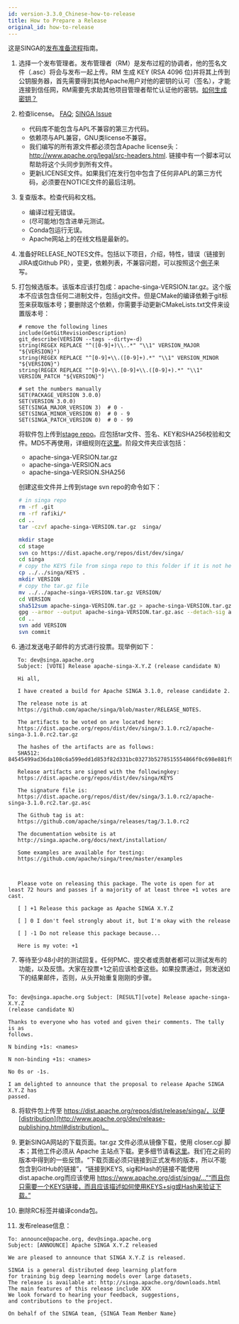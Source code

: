 ```yaml
---
id: version-3.3.0_Chinese-how-to-release
title: How to Prepare a Release
original_id: how-to-release
---
```


<!--- Licensed to the Apache Software Foundation (ASF) under one or more contributor license agreements.  See the NOTICE file distributed with this work for additional information regarding copyright ownership.  The ASF licenses this file to you under the Apache License, Version 2.0 (the "License"); you may not use this file except in compliance with the License.  You may obtain a copy of the License at http://www.apache.org/licenses/LICENSE-2.0 Unless required by applicable law or agreed to in writing, software distributed under the License is distributed on an "AS IS" BASIS, WITHOUT WARRANTIES OR CONDITIONS OF ANY KIND, either express or implied.  See the License for the specific language governing permissions and limitations under the License.  -->

这是SINGA的[发布准备流程](http://www.apache.org/dev/release-publishing.html)指南。

1. 选择一个发布管理者。发布管理者（RM）是发布过程的协调者，他的签名文件（.asc）将会与发布一起上传。RM 生成 KEY (RSA 4096 位)并将其上传到公钥服务器，首先需要得到其他Apache用户对他的密钥的认可（签名），才能连接到信任网，RM需要先求助其他项目管理者帮忙认证他的密钥。[如何生成密钥？](http://www.apache.org/dev/release-signing.html)

2. 检查license。 [FAQ](https://www.apache.org/legal/src-headers.html#faq-docs);
   [SINGA Issue](https://issues.apache.org/jira/projects/SINGA/issues/SINGA-447)

   - 代码库不能包含与APL不兼容的第三方代码。
   - 依赖项与APL兼容，GNU类license不兼容。
   - 我们编写的所有源文件都必须包含Apache license头：http://www.apache.org/legal/src-headers.html.
   链接中有一个脚本可以帮助将这个头同步到所有文件。
   - 更新LICENSE文件。如果我们在发行包中包含了任何非APL的第三方代码，必须要在NOTICE文件的最后注明。

3. 复查版本。检查代码和文档。

   - 编译过程无错误。
   - (尽可能地)包含进单元测试。
   - Conda包运行无误。
   - Apache网站上的在线文档是最新的。

4. 准备好RELEASE_NOTES文件。包括以下项目，介绍，特性，错误（链接到JIRA或Github PR），变更，依赖列表，不兼容问题，可以按照这个[例子]((http://commons.apache.org/proper/commons-digester/commons-digester-3.0/RELEASE-NOTES.txt))来写。

5. 打包候选版本。该版本应该打包成：apache-singa-VERSION.tar.gz。这个版本不应该包含任何二进制文件，包括git文件。但是CMake的编译依赖于git标签来获取版本号；要删除这个依赖，你需要手动更新CMakeLists.txt文件来设置版本号：

   ```
   # remove the following lines
   include(GetGitRevisionDescription)
   git_describe(VERSION --tags --dirty=-d)
   string(REGEX REPLACE "^([0-9]+)\\..*" "\\1" VERSION_MAJOR "${VERSION}")
   string(REGEX REPLACE "^[0-9]+\\.([0-9]+).*" "\\1" VERSION_MINOR "${VERSION}")
   string(REGEX REPLACE "^[0-9]+\\.[0-9]+\\.([0-9]+).*" "\\1" VERSION_PATCH "${VERSION}")

   # set the numbers manually
   SET(PACKAGE_VERSION 3.0.0)
   SET(VERSION 3.0.0)
   SET(SINGA_MAJOR_VERSION 3)  # 0 -
   SET(SINGA_MINOR_VERSION 0)  # 0 - 9
   SET(SINGA_PATCH_VERSION 0)  # 0 - 99
   ```

   将软件包上传到[stage repo](https://dist.apache.org/repos/dist/dev/singa/)。应包括tar文件、签名、KEY和SHA256校验和文件。MD5不再使用，详细规则在[这里](https://dist.apache.org/repos/dist/dev/singa/)。阶段文件夹应该包括：

   - apache-singa-VERSION.tar.gz
   - apache-singa-VERSION.acs
   - apache-singa-VERSION.SHA256

   创建这些文件并上传到stage svn repo的命令如下：

   ```sh
   # in singa repo
   rm -rf .git
   rm -rf rafiki/*
   cd ..
   tar -czvf apache-singa-VERSION.tar.gz  singa/

   mkdir stage
   cd stage
   svn co https://dist.apache.org/repos/dist/dev/singa/
   cd singa
   # copy the KEYS file from singa repo to this folder if it is not here
   cp ../../singa/KEYS .
   mkdir VERSION
   # copy the tar.gz file
   mv ../../apache-singa-VERSION.tar.gz VERSION/
   cd VERSION
   sha512sum apache-singa-VERSION.tar.gz > apache-singa-VERSION.tar.gz.sha512
   gpg --armor --output apache-singa-VERSION.tar.gz.asc --detach-sig apache-singa-VERSION.tar.gz
   cd ..
   svn add VERSION
   svn commit
   ```

6) 通过发送电子邮件的方式进行投票。现举例如下：

```
   To: dev@singa.apache.org
   Subject: [VOTE] Release apache-singa-X.Y.Z (release candidate N)

   Hi all,

   I have created a build for Apache SINGA 3.1.0, release candidate 2.

   The release note is at
   https://github.com/apache/singa/blob/master/RELEASE_NOTES.

   The artifacts to be voted on are located here:
   https://dist.apache.org/repos/dist/dev/singa/3.1.0.rc2/apache-singa-3.1.0.rc2.tar.gz
    
   The hashes of the artifacts are as follows:
   SHA512: 84545499ad36da108c6a599edd1d853f82d331bc03273b5278515554866f0c698e881f956b2eabcb6b29c07fa9fa4ff1add5a777b58db8a6a2362cf383b5c04d 

   Release artifacts are signed with the followingkey:
   https://dist.apache.org/repos/dist/dev/singa/KEYS

   The signature file is:
   https://dist.apache.org/repos/dist/dev/singa/3.1.0.rc2/apache-singa-3.1.0.rc2.tar.gz.asc

   The Github tag is at:
   https://github.com/apache/singa/releases/tag/3.1.0.rc2

   The documentation website is at
   http://singa.apache.org/docs/next/installation/

   Some examples are available for testing:
   https://github.com/apache/singa/tree/master/examples
   


   Please vote on releasing this package. The vote is open for at least 72 hours and passes if a majority of at least three +1 votes are cast.

   [ ] +1 Release this package as Apache SINGA X.Y.Z 

   [ ] 0 I don't feel strongly about it, but I'm okay with the release 

   [ ] -1 Do not release this package because...

   Here is my vote: +1

```

7) 等待至少48小时的测试回复。任何PMC、提交者或贡献者都可以测试发布的功能，以及反馈。大家在投票+1之前应该检查这些。如果投票通过，则发送如下的结果邮件，否则，从头开始重复刚刚的步骤。

```

To: dev@singa.apache.org Subject: [RESULT][vote] Release apache-singa-X.Y.Z
(release candidate N)

Thanks to everyone who has voted and given their comments. The tally is as
follows.

N binding +1s: <names>

N non-binding +1s: <names>

No 0s or -1s.

I am delighted to announce that the proposal to release Apache SINGA X.Y.Z has
passed.

````

8) 将软件包上传至 https://dist.apache.org/repos/dist/release/singa/，以便[distribution](http://www.apache.org/dev/release-publishing.html#distribution)。

9) 更新SINGA网站的下载页面。tar.gz 文件必须从镜像下载，使用 closer.cgi 脚本；其他工件必须从 Apache 主站点下载。更多细节请看[这里](http://www.apache.org/dev/release-download-pages.html)。我们在之前的版本中得到的一些反馈。“下载页面必须只链接到正式发布的版本，所以不能包含到GitHub的链接”，“链接到KEYS, sig和Hash的链接不能使用dist.apache.org而应该使用 https://www.apache.org/dist/singa/...”“而且你只需要一个KEYS链接，而且应该描述如何使用KEYS+sig或Hash来验证下载。”

10) 删除RC标签并编译conda包。

11) 发布release信息：

 ```
 To: announce@apache.org, dev@singa.apache.org
 Subject: [ANNOUNCE] Apache SINGA X.Y.Z released

 We are pleased to announce that SINGA X.Y.Z is released.

 SINGA is a general distributed deep learning platform
 for training big deep learning models over large datasets.
 The release is available at: http://singa.apache.org/downloads.html
 The main features of this release include XXX
 We look forward to hearing your feedback, suggestions,
 and contributions to the project.

 On behalf of the SINGA team, {SINGA Team Member Name}
 ```

